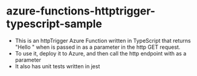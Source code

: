 # azure-functions-httptrigger-typescript-sample
- This is an httpTrigger Azure Function written in TypeScript that returns "Hello <name>" when <name> is passed in as a parameter in the http GET request.
- To use it, deploy it to Azure, and then call the http endpoint with <name> as a parameter
- It also has unit tests written in jest
